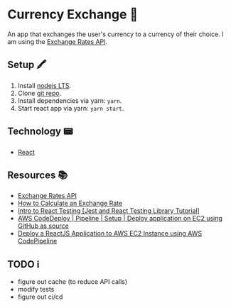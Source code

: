 # Currency Exchange 💱

An app that exchanges the user's currency to a currency of their choice. I am using the [Exchange Rates API](http://exchangeratesapi.io/).

## Setup 🖍️

1. Install [nodejs LTS](https://nodejs.org/en/).
2. Clone [git repo](https://github.com/ssamkough/currency-exchange).
3. Install dependencies via yarn: `yarn`.
4. Start react app via yarn: `yarn start`.

## Technology 📟

- [React](https://reactjs.org/)

## Resources 📚

- [Exchange Rates API](http://exchangeratesapi.io/)
- [How to Calculate an Exchange Rate](https://www.investopedia.com/articles/forex/090314/how-calculate-exchange-rate.asp)
- [Intro to React Testing [Jest and React Testing Library Tutorial]](https://www.youtube.com/watch?v=ZmVBCpefQe8)
- [AWS CodeDeploy | Pipeline | Setup | Deploy application on EC2 using GitHub as source](https://www.youtube.com/watch?v=KoNWlnx6E1I)
- [Deploy a ReactJS Application to AWS EC2 Instance using AWS CodePipeline](https://medium.com/dev-genius/deploy-a-reactjs-application-to-aws-ec2-instance-using-aws-codepipeline-3df5e4157028)

## TODO ℹ️

- figure out cache (to reduce API calls)
- modify tests
- figure out ci/cd

